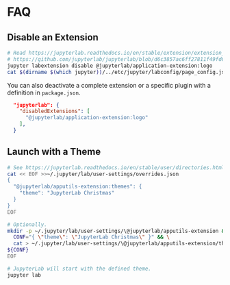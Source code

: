 # FAQ

## Disable an Extension

```bash
# Read https://jupyterlab.readthedocs.io/en/stable/extension/extension_dev.html#disabledextensions
# https://github.com/jupyterlab/jupyterlab/blob/d6c3857ac6ff27811f49fd63fcd529b763024f1f/packages/application-extension/src/index.tsx#L956-L972
jupyter labextension disable @jupyterlab/application-extension:logo
cat $(dirname $(which jupyter))/../etc/jupyter/labconfig/page_config.json
```

You can also deactivate a complete extension or a specific plugin with a definition in `package.json`.

```json
  "jupyterlab": {
    "disabledExtensions": [
      "@jupyterlab/application-extension:logo"
    ],
  }
```

## Launch with a Theme

```bash
# See https://jupyterlab.readthedocs.io/en/stable/user/directories.html#overridesjson
cat << EOF >>~/.jupyter/lab/user-settings/overrides.json
{
  "@jupyterlab/apputils-extension:themes": {
    "theme": "JupyterLab Christmas"
  }
}
EOF
```

```bash
# Optionally.
mkdir -p ~/.jupyter/lab/user-settings/\@jupyterlab/apputils-extension && \
  CONF="{ \"theme\": \"JupyterLab Christmas\" }" && \
  cat > ~/.jupyter/lab/user-settings/\@jupyterlab/apputils-extension/themes.jupyterlab-settings  <<EOF
${CONF}
EOF
```

```bash
# JupyterLab will start with the defined theme.
jupyter lab
```
